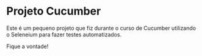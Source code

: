 # Projeto Cucumber

Este é um pequeno projeto que fiz durante o curso de Cucumber utilizando o Seleneium para fazer testes automatizados.

Fique a vontade!
